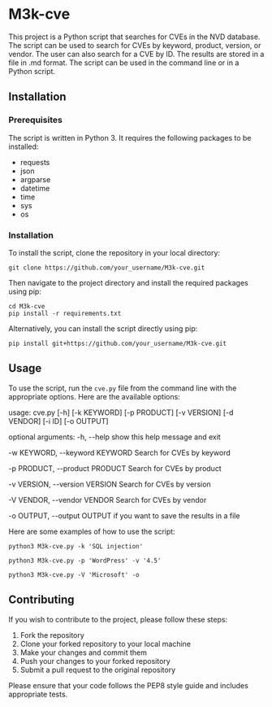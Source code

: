 # M3k-cve

This project is a Python script that searches for CVEs in the NVD database. The script can be used to search for CVEs by keyword, product, version, or vendor. The user can also search for a CVE by ID. The results are stored in a file in .md format. The script can be used in the command line or in a Python script.

## Installation

### Prerequisites

The script is written in Python 3. It requires the following packages to be installed:

- requests
- json
- argparse
- datetime
- time
- sys
- os

### Installation

To install the script, clone the repository in your local directory:

```git clone https://github.com/your_username/M3k-cve.git```



Then navigate to the project directory and install the required packages using pip:

```
cd M3k-cve
pip install -r requirements.txt
```


Alternatively, you can install the script directly using pip:

```pip install git+https://github.com/your_username/M3k-cve.git```



## Usage

To use the script, run the `cve.py` file from the command line with the appropriate options. Here are the available options:

usage: cve.py [-h] [-k KEYWORD] [-p PRODUCT] [-v VERSION] [-d VENDOR] [-i ID] [-o OUTPUT]

optional arguments:
-h, --help show this help message and exit

-w KEYWORD, --keyword KEYWORD Search for CVEs by keyword

-p PRODUCT, --product PRODUCT Search for CVEs by product

-v VERSION, --version VERSION Search for CVEs by version

-V VENDOR, --vendor VENDOR Search for CVEs by vendor
 
-o OUTPUT, --output OUTPUT if you want to save the results in a file


Here are some examples of how to use the script:
```
python3 M3k-cve.py -k 'SQL injection'

python3 M3k-cve.py -p 'WordPress' -v '4.5'

python3 M3k-cve.py -V 'Microsoft' -o
```



## Contributing

If you wish to contribute to the project, please follow these steps:

1. Fork the repository
2. Clone your forked repository to your local machine
3. Make your changes and commit them
4. Push your changes to your forked repository
5. Submit a pull request to the original repository

Please ensure that your code follows the PEP8 style guide and includes appropriate tests.